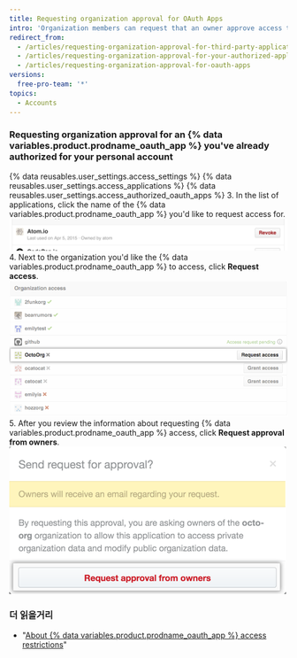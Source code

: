 ```yaml
---
title: Requesting organization approval for OAuth Apps
intro: 'Organization members can request that an owner approve access to organization resources for {% data variables.product.prodname_oauth_app %}.'
redirect_from:
  - /articles/requesting-organization-approval-for-third-party-applications/
  - /articles/requesting-organization-approval-for-your-authorized-applications/
  - /articles/requesting-organization-approval-for-oauth-apps
versions:
  free-pro-team: '*'
topics:
  - Accounts
---
```


### Requesting organization approval for an {% data variables.product.prodname_oauth_app %} you've already authorized for your personal account

{% data reusables.user_settings.access_settings %}
{% data reusables.user_settings.access_applications %}
{% data reusables.user_settings.access_authorized_oauth_apps %}
3. In the list of applications, click the name of the {% data variables.product.prodname_oauth_app %} you'd like to request access for. ![View application button](/assets/images/help/settings/settings-third-party-view-app.png)
4. Next to the organization you'd like the {% data variables.product.prodname_oauth_app %} to access, click **Request access**. ![Request access button](/assets/images/help/settings/settings-third-party-request-access.png)
5. After you review the information about requesting {% data variables.product.prodname_oauth_app %} access, click **Request approval from owners**. ![Request approval button](/assets/images/help/settings/oauth-access-request-approval.png)

### 더 읽을거리

- "[About {% data variables.product.prodname_oauth_app %} access restrictions](/articles/about-oauth-app-access-restrictions)"
